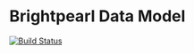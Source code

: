# Brightpearl Data Model
[![Build Status](https://app.travis-ci.com/snowio/brightpearl-data-model.svg?token=KYposz2syiTEd34NCFKM&branch=master)](https://app.travis-ci.com/snowio/brightpearl-data-model)
